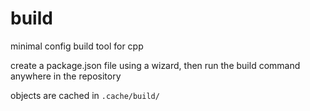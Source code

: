# build
minimal config build tool for cpp

create a package.json file using a wizard, then run the build command anywhere in the repository

objects are cached in `.cache/build/`

